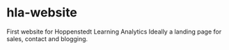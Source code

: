 # hla-website
First website for Hoppenstedt Learning Analytics
Ideally a landing page for sales, contact and blogging.

